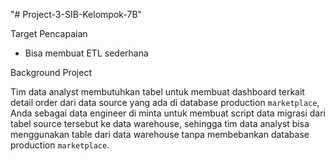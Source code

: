 "# Project-3-SIB-Kelompok-7B" 

Target Pencapaian

- Bisa membuat ETL sederhana

Background Project

Tim data analyst membutuhkan tabel untuk membuat dashboard terkait detail order dari data source yang ada di database production `marketplace`, Anda sebagai data engineer di minta untuk membuat script data migrasi dari tabel source tersebut ke data warehouse, sehingga tim data analyst bisa menggunakan table dari data warehouse tanpa membebankan database production `marketplace`.